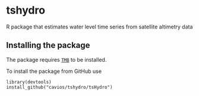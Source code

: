 # tshydro
R package that estimates water level time series from satellite altimetry data

## Installing the package

The package requires [`TMB`](http://www.tmb-project.org) to be installed.

To install the package from GitHub use

```
library(devtools)
install_github("cavios/tshydro/tsHydro")
```








